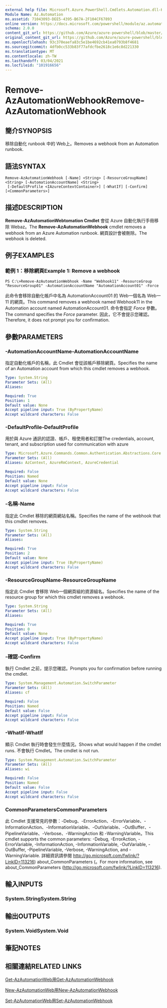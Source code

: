 ```yaml
---
external help file: Microsoft.Azure.PowerShell.Cmdlets.Automation.dll-Help.xml
Module Name: Az.Automation
ms.assetid: 71043093-DEE5-4395-B67A-2F104CF67893
online version: https://docs.microsoft.com/powershell/module/az.automation/remove-azautomationwebhook
schema: 2.0.0
content_git_url: https://github.com/Azure/azure-powershell/blob/master/src/Automation/Automation/help/Remove-AzAutomationWebhook.md
original_content_git_url: https://github.com/Azure/azure-powershell/blob/master/src/Automation/Automation/help/Remove-AzAutomationWebhook.md
ms.openlocfilehash: 93c370eaefa83c5e1be4692cb41ea0793b8f4681
ms.sourcegitcommit: 4dfb0cc533b83f77afdcfbe2618c1e6c8d221330
ms.translationtype: MT
ms.contentlocale: zh-TW
ms.lasthandoff: 03/04/2021
ms.locfileid: "101916656"
---
```

# <span data-ttu-id="20274-101">Remove-AzAutomationWebhook</span><span class="sxs-lookup"><span data-stu-id="20274-101">Remove-AzAutomationWebhook</span></span>

## <span data-ttu-id="20274-102">簡介</span><span class="sxs-lookup"><span data-stu-id="20274-102">SYNOPSIS</span></span>
<span data-ttu-id="20274-103">移除自動化 runbook 中的 Web上。</span><span class="sxs-lookup"><span data-stu-id="20274-103">Removes a webhook from an Automation runbook.</span></span>

## <span data-ttu-id="20274-104">語法</span><span class="sxs-lookup"><span data-stu-id="20274-104">SYNTAX</span></span>

```
Remove-AzAutomationWebhook [-Name] <String> [-ResourceGroupName] <String> [-AutomationAccountName] <String>
 [-DefaultProfile <IAzureContextContainer>] [-WhatIf] [-Confirm] [<CommonParameters>]
```

## <span data-ttu-id="20274-105">描述</span><span class="sxs-lookup"><span data-stu-id="20274-105">DESCRIPTION</span></span>
<span data-ttu-id="20274-106">**Remove-AzAutomationWebtomation Cmdlet** 會從 Azure 自動化執行手冊移除 Webaz。</span><span class="sxs-lookup"><span data-stu-id="20274-106">The **Remove-AzAutomationWebhook** cmdlet removes a webhook from an Azure Automation runbook.</span></span>
<span data-ttu-id="20274-107">網頁設計會被刪除。</span><span class="sxs-lookup"><span data-stu-id="20274-107">The webhook is deleted.</span></span>

## <span data-ttu-id="20274-108">例子</span><span class="sxs-lookup"><span data-stu-id="20274-108">EXAMPLES</span></span>

### <span data-ttu-id="20274-109">範例 1：移除網頁</span><span class="sxs-lookup"><span data-stu-id="20274-109">Example 1: Remove a webhook</span></span>
```
PS C:\>Remove-AzAutomationWebhook -Name "Webhook11" -ResourceGroup "ResourceGroup01" -AutomationAccountName "AutomationAccount01" -Force
```

<span data-ttu-id="20274-110">此命令會移除自動化帳戶中名為 AutomationAccount01 的 Web一個名為 Web一11 的網頁。</span><span class="sxs-lookup"><span data-stu-id="20274-110">This command removes a webhook named Webhook11 in the Automation account named AutomationAccount01.</span></span>
<span data-ttu-id="20274-111">命令會指定 *Force* 參數。</span><span class="sxs-lookup"><span data-stu-id="20274-111">The command specifies the *Force* parameter.</span></span>
<span data-ttu-id="20274-112">因此，它不會提示您確認。</span><span class="sxs-lookup"><span data-stu-id="20274-112">Therefore, it does not prompt you for confirmation.</span></span>

## <span data-ttu-id="20274-113">參數</span><span class="sxs-lookup"><span data-stu-id="20274-113">PARAMETERS</span></span>

### <span data-ttu-id="20274-114">-AutomationAccountName</span><span class="sxs-lookup"><span data-stu-id="20274-114">-AutomationAccountName</span></span>
<span data-ttu-id="20274-115">指定自動化帳戶的名稱，此 Cmdlet 會從該帳戶移除網頁。</span><span class="sxs-lookup"><span data-stu-id="20274-115">Specifies the name of an Automation account from which this cmdlet removes a webhook.</span></span>

```yaml
Type: System.String
Parameter Sets: (All)
Aliases:

Required: True
Position: 1
Default value: None
Accept pipeline input: True (ByPropertyName)
Accept wildcard characters: False
```

### <span data-ttu-id="20274-116">-DefaultProfile</span><span class="sxs-lookup"><span data-stu-id="20274-116">-DefaultProfile</span></span>
<span data-ttu-id="20274-117">用於與 Azure 通訊的認證、帳戶、租使用者和訂閱</span><span class="sxs-lookup"><span data-stu-id="20274-117">The credentials, account, tenant, and subscription used for communication with azure</span></span>

```yaml
Type: Microsoft.Azure.Commands.Common.Authentication.Abstractions.Core.IAzureContextContainer
Parameter Sets: (All)
Aliases: AzContext, AzureRmContext, AzureCredential

Required: False
Position: Named
Default value: None
Accept pipeline input: False
Accept wildcard characters: False
```

### <span data-ttu-id="20274-118">-名稱</span><span class="sxs-lookup"><span data-stu-id="20274-118">-Name</span></span>
<span data-ttu-id="20274-119">指定此 Cmdlet 移除的網頁網站名稱。</span><span class="sxs-lookup"><span data-stu-id="20274-119">Specifies the name of the webhook that this cmdlet removes.</span></span>

```yaml
Type: System.String
Parameter Sets: (All)
Aliases:

Required: True
Position: 2
Default value: None
Accept pipeline input: True (ByPropertyName)
Accept wildcard characters: False
```

### <span data-ttu-id="20274-120">-ResourceGroupName</span><span class="sxs-lookup"><span data-stu-id="20274-120">-ResourceGroupName</span></span>
<span data-ttu-id="20274-121">指定此 Cmdlet 會移除 Web一個網頁組的資源組名。</span><span class="sxs-lookup"><span data-stu-id="20274-121">Specifies the name of the resource group for which this cmdlet removes a webhook.</span></span>

```yaml
Type: System.String
Parameter Sets: (All)
Aliases:

Required: True
Position: 0
Default value: None
Accept pipeline input: True (ByPropertyName)
Accept wildcard characters: False
```

### <span data-ttu-id="20274-122">-確認</span><span class="sxs-lookup"><span data-stu-id="20274-122">-Confirm</span></span>
<span data-ttu-id="20274-123">執行 Cmdlet 之前，提示您確認。</span><span class="sxs-lookup"><span data-stu-id="20274-123">Prompts you for confirmation before running the cmdlet.</span></span>

```yaml
Type: System.Management.Automation.SwitchParameter
Parameter Sets: (All)
Aliases: cf

Required: False
Position: Named
Default value: False
Accept pipeline input: False
Accept wildcard characters: False
```

### <span data-ttu-id="20274-124">-WhatIf</span><span class="sxs-lookup"><span data-stu-id="20274-124">-WhatIf</span></span>
<span data-ttu-id="20274-125">顯示 Cmdlet 執行時會發生什麼情況。</span><span class="sxs-lookup"><span data-stu-id="20274-125">Shows what would happen if the cmdlet runs.</span></span>
<span data-ttu-id="20274-126">不會執行 Cmdlet。</span><span class="sxs-lookup"><span data-stu-id="20274-126">The cmdlet is not run.</span></span>

```yaml
Type: System.Management.Automation.SwitchParameter
Parameter Sets: (All)
Aliases: wi

Required: False
Position: Named
Default value: False
Accept pipeline input: False
Accept wildcard characters: False
```

### <span data-ttu-id="20274-127">CommonParameters</span><span class="sxs-lookup"><span data-stu-id="20274-127">CommonParameters</span></span>
<span data-ttu-id="20274-128">此 Cmdlet 支援常見的參數：-Debug、-ErrorAction、-ErrorVariable、-InformationAction、-InformationVariable、-OutVariable、-OutBuffer、-PipelineVariable、-Verbose、-WarningAction 和 -WarningVariable。</span><span class="sxs-lookup"><span data-stu-id="20274-128">This cmdlet supports the common parameters: -Debug, -ErrorAction, -ErrorVariable, -InformationAction, -InformationVariable, -OutVariable, -OutBuffer, -PipelineVariable, -Verbose, -WarningAction, and -WarningVariable.</span></span> <span data-ttu-id="20274-129">詳細資訊請參閱 http://go.microsoft.com/fwlink/?LinkID=113216) about_CommonParameters (。</span><span class="sxs-lookup"><span data-stu-id="20274-129">For more information, see about_CommonParameters (http://go.microsoft.com/fwlink/?LinkID=113216).</span></span>

## <span data-ttu-id="20274-130">輸入</span><span class="sxs-lookup"><span data-stu-id="20274-130">INPUTS</span></span>

### <span data-ttu-id="20274-131">System.String</span><span class="sxs-lookup"><span data-stu-id="20274-131">System.String</span></span>

## <span data-ttu-id="20274-132">輸出</span><span class="sxs-lookup"><span data-stu-id="20274-132">OUTPUTS</span></span>

### <span data-ttu-id="20274-133">System.Void</span><span class="sxs-lookup"><span data-stu-id="20274-133">System.Void</span></span>

## <span data-ttu-id="20274-134">筆記</span><span class="sxs-lookup"><span data-stu-id="20274-134">NOTES</span></span>

## <span data-ttu-id="20274-135">相關連結</span><span class="sxs-lookup"><span data-stu-id="20274-135">RELATED LINKS</span></span>

[<span data-ttu-id="20274-136">Get-AzAutomationWeb用</span><span class="sxs-lookup"><span data-stu-id="20274-136">Get-AzAutomationWebhook</span></span>](./Get-AzAutomationWebhook.md)

[<span data-ttu-id="20274-137">New-AzAutomationWeb用</span><span class="sxs-lookup"><span data-stu-id="20274-137">New-AzAutomationWebhook</span></span>](./New-AzAutomationWebhook.md)

[<span data-ttu-id="20274-138">Set-AzAutomationWeb用</span><span class="sxs-lookup"><span data-stu-id="20274-138">Set-AzAutomationWebhook</span></span>](./Set-AzAutomationWebhook.md)


